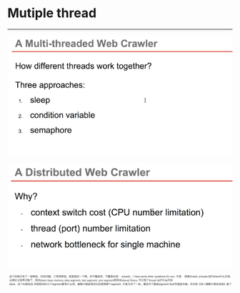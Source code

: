 # Mutiple thread



---

![A Multi-threaded Web Crawler How different threads work together? Three approaches: 1 2. 3. sleep condition variable semaphore ](../media/Basic-Mutiple-thread-image1.png)



![A Distributed Web Crawler Why? context switch cost (CPU number limitation) thread (port) number limitation network bottleneck for single machine ](../media/Basic-Mutiple-thread-image2.png)





![这 个 时 候 又 来 了 一 波 转 折 ， 问 完 「 司 题 ， 三 哥 突 然 说 ， 我 是 最 后 一 个 ， 你 不 着 急 吧 ， 不 着 急 的 话 ： actually, I have some other questions for you. 于 是 ： 啥 擞 h 「 d ， process. 他 们 share 什 么 东 西 ， 这 俩 定 义 我 旱 记 熟 了 。 我 说 share heap mo data segment, text segment, core segment*l 其 他 shared library. 不 过 每 •thread 自 己 有 自 己 的 stack. 这 个 时 候 他 说 你 刚 刚 讲 的 几 个 gment 都 有 什 么 ， 编 裎 中 哪 些 情 况 对 应 使 哪 个 gment. 于 是 又 讲 了 一 些 · 最后问 了 *Hsegment fault 可 能 因 为 啥 。 作 为 把 《 深 入 理 解 计 算 机 系 统 》 看 了 ](../media/Basic-Mutiple-thread-image3.png)





